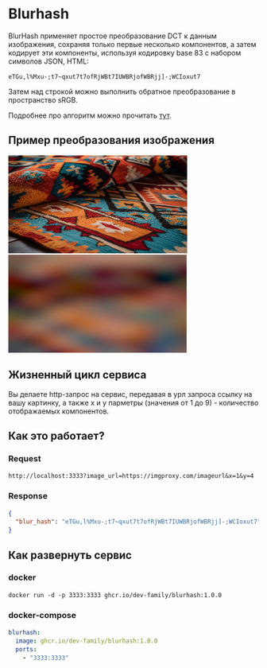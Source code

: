 # Blurhash

BlurHash применяет простое преобразование DCT к данным изображения, 
сохраняя только первые несколько компонентов, а затем кодирует эти компоненты, используя кодировку base 83 с 
набором символов JSON, HTML:

```
eTGu,l%Mxu-;t7~qxut7t7ofRjWBt7IUWBRjofWBRjj]-;WCIoxut7
```
Затем над строкой можно выполнить обратное преобразование в пространство sRGB.

Подробнее про алгоритм можно прочитать [тут](https://github.com/woltapp/blurhash/blob/master/Algorithm.md).

## Пример преобразования изображения

![img_1.png](img_1.png)            ![img_2.png](img_2.png)

## Жизненный цикл сервиса

Вы делаете http-запрос на сервис, передавая в урл запроса ссылку на вашу картинку, а также x и y парметры (значения от 1 до 9) - количество отображаемых компонентов.

## Как это работает?

### Request

```
http://localhost:3333?image_url=https://imgproxy.com/imageurl&x=1&y=4
```

### Response

```json
{
  "blur_hash": "eTGu,l%Mxu-;t7~qxut7t7ofRjWBt7IUWBRjofWBRjj]-;WCIoxut7"
}
```


## Как развернуть сервис

### docker


```
docker run -d -p 3333:3333 ghcr.io/dev-family/blurhash:1.0.0
```


### docker-compose

```yaml
blurhash:
  image: ghcr.io/dev-family/blurhash:1.0.0
  ports:
    - "3333:3333"
```


